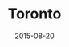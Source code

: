 ---
title: Toronto
date: 2015-08-20
images: [both-front.jpg, both-side-left.png, both-side-right.png]
props: [rbb, sb, black-boots, rainbow-tutu, bondage-gear, bear-boxers, harley-jacket, rainbow-tshirt, silver-sparkly-fedora, studded-black-choker, aviators, toilet, toilet-paper, toilet-bowl-brush, pail, lysol, blue-happy-sticker, green-happy-sticker, freddie-mustache]
imageCredits: 
    CanuckLarrie: https://twitter.com/CanuckLarrie/status/634481638873952256
---